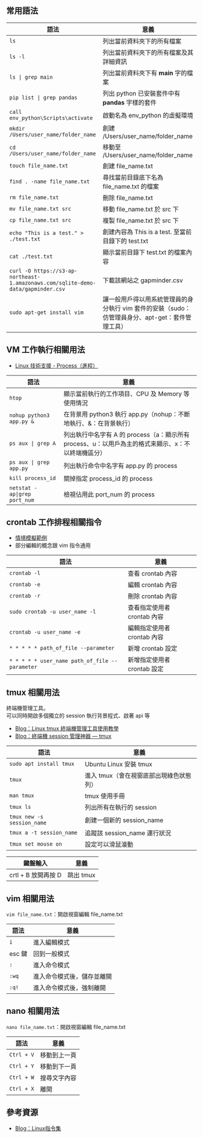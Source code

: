 ## 常用語法
語法|意義
----|----
`ls`|列出當前資料夾下的所有檔案
`ls -l`|列出當前資料夾下的所有檔案及其詳細資訊
`ls \| grep main`|列出當前資料夾下有 **main** 字的檔案
`pip list \| grep pandas`|列出 python 已安裝套件中有 **pandas** 字樣的套件
`call env_python\Scripts\activate`|啟動名為 env_python 的虛擬環境
`mkdir /Users/user_name/folder_name`|創建 /Users/user_name/folder_name
`cd /Users/user_name/folder_name`|移動至 /Users/user_name/folder_name
`touch file_name.txt`|創建 file_name.txt
`find . -name file_name.txt`|尋找當前目錄底下名為 file_name.txt 的檔案
`rm file_name.txt`|刪除 file_name.txt
`mv file_name.txt src`|移動 file_name.txt 於 src 下
`cp file_name.txt src`|複製 file_name.txt 於 src 下
`echo "This is a test." > ./test.txt`|創建內容為 This is a test. 至當前目錄下的 test.txt
`cat ./test.txt`|顯示當前目錄下 test.txt 的檔案內容
`curl -O https://s3-ap-northeast-1.amazonaws.com/sqlite-demo-data/gapminder.csv`|下載該網站之 gapminder.csv
`sudo apt-get install vim`| 讓一般用戶得以用系統管理員的身分執行 vim 套件的安裝（sudo：仿管理員身分、apt-get：套件管理工具）

## VM 工作執行相關用法
* [Linux 技術支援 - Process（進程）](https://www.hy-star.com.tw/tech/linux/process/process.html#jobs)
  
語法|意義
----|----
`htop`|顯示當前執行的工作項目、CPU 及 Memory 等使用情況
`nohup python3 app.py &`|在背景用 python3 執行 app.py（nohup：不斷地執行、&：在背景執行）
`ps aux \| grep A`|列出執行中名字有 A 的 process（a：顯示所有 process、u：以用戶為主的格式来顯示、x：不以終端機區分）
`ps aux \| grep app.py`|列出執行命令中名字有 app.py 的 process
`kill process_id`|關掉指定 process_id 的 process
`netstat -ap\|grep port_num`|檢視佔用此 port_num 的 process

## crontab 工作排程相關指令
* [情境模擬範例](https://github.com/yuning-lin/EnvironmentSetup/blob/main/Linux/BySenarios/CreateCronJob.md) 
* 部分編輯的概念跟 vim 指令通用 
  
語法|意義
----|----
`crontab -l`|查看 crontab 內容
`crontab -e`|編輯 crontab 內容
`crontab -r`|刪除 crontab 內容
`sudo crontab -u user_name -l`|查看指定使用者 crontab 內容
`crontab -u user_name -e`|編輯指定使用者 crontab 內容
`* * * * * path_of_file --parameter`|新增 crontab 設定
`* * * * * user_name path_of_file --parameter`|新增指定使用者 crontab 設定

## tmux 相關用法
終端機管理工具。  
可以同時開啟多個獨立的 session 執行背景程式、啟著 api 等  
* [Blog：Linux tmux 終端機管理工具使用教學](https://blog.gtwang.org/linux/linux-tmux-terminal-multiplexer-tutorial/) 
* [Blog：終端機 session 管理神器 — tmux](https://larrylu.blog/tmux-33a24e595fbc) 
  
語法|意義
----|----
`sudo apt install tmux`|Ubuntu Linux 安裝 tmux
`tmux`|進入 tmux（會在視窗底部出現綠色狀態列）
`man tmux`|tmux 使用手冊
`tmux ls`|列出所有在執行的 session
`tmux new -s session_name`|創建一個新的 session_name 
`tmux a -t session_name`|追蹤該 session_name 運行狀況
`tmux set mouse on`|設定可以滑鼠滾動

鍵盤輸入|意義
----|----
crtl + B 放開再按 D | 跳出 tmux


## vim 相關用法
`vim file_name.txt`：開啟視窗編輯 file_name.txt
  
語法|意義
----|----
`i`|進入編輯模式
esc 鍵|回到一般模式
`:`|進入命令模式
`:wq`|進入命令模式後，儲存並離開
`:q!`|進入命令模式後，強制離開

## nano 相關用法
`nano file_name.txt`：開啟視窗編輯 file_name.txt
  
語法|意義
----|----
`Ctrl + V`|移動到上一頁
`Ctrl + Y`|移動到下一頁
`Ctrl + W`|搜尋文字內容
`Ctrl + X`|離開

## 參考資源
* [Blog：Linux指令集](https://www.pcnet.idv.tw/pcnet/linux/linux_command.htm)
